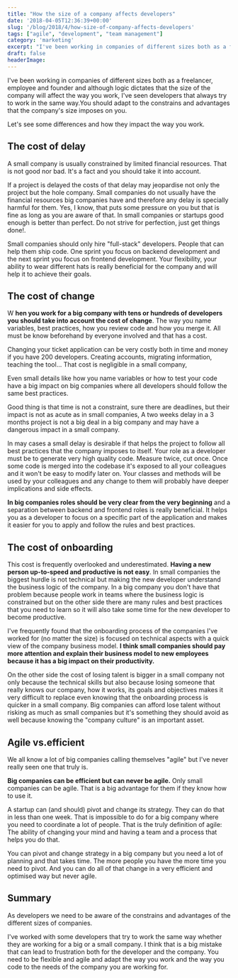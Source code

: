 ```yaml
---
title: "How the size of a company affects developers"
date: '2018-04-05T12:36:39+00:00'
slug: '/blog/2018/4/how-size-of-company-affects-developers'
tags: ["agile", "development", "team management"]
category: 'marketing'
excerpt: "I've been working in companies of different sizes both as a freelancer, employee and founder and although logic dictates that the size of the company will affect the way you work, I've seen developers that always try to work in the same way. You should adapt to the constrains and advantages that the company's size imposes on you."
draft: false
headerImage:
---
```

I've been working in companies of different sizes both as a freelancer, employee and founder and although logic dictates that the size of the company will affect the way you work, I've seen developers that always try to work in the same way.You should adapt to the constrains and advantages that the company's size imposes on you.

Let's see some differences and how they impact the way you work.

## The cost of delay

A small company is usually constrained by limited financial resources. That is not good nor bad. It's a fact and you should take it into account.

If a project is delayed the costs of that delay may jeopardise not only the project but the hole company. Small companies do not usually have the financial resources big companies have and therefore any delay is specially harmful for them. Yes, I know, that puts some pressure on you but that is fine as long as you are aware of that. In small companies or startups good enough is better than perfect. Do not strive for perfection, just get things done!.

Small companies should only hire "full-stack" developers. People that can help them ship code. One sprint you focus on backend development and the next sprint you focus on frontend development. Your flexibility, your ability to wear different hats is really beneficial for the company and will help it to achieve their goals.

## The cost of change

W **hen you work for a big company with tens or hundreds of developers you should take into account the cost of change**. The way you name variables, best practices, how you review code and how you merge it. All must be know beforehand by everyone involved and that has a cost.

Changing your ticket application can be very costly both in time and money if you have 200 developers. Creating accounts, migrating information, teaching the tool... That cost is negligible in a small company,

Even small details like how you name variables or how to test your code have a big impact on big companies where all developers should follow the same best practices.

Good thing is that time is not a constraint, sure there are deadlines, but their impact is not as acute as in small companies, A two weeks delay in a 3 months project is not a big deal in a big company and may have a dangerous impact in a small company.

In may cases a small delay is desirable if that helps the project to follow all best practices that the company imposes to itself. Your role as a developer must be to generate very high quality code. Measure twice, cut once. Once some code is merged into the codebase it's exposed to all your colleagues and it won't be easy to modify later on. Your classes and methods will be used by your colleagues and any change to them will probably have deeper implications and side effects.

**In big companies roles should be very clear from the very beginning** and a separation between backend and frontend roles is really beneficial. It helps you as a developer to focus on a specific part of the application and makes it easier for you to apply and follow the rules and best practices.

## The cost of onboarding

This cost is frequently overlooked and underestimated. **Having a new person up-to-speed and productive is not easy**. In small companies the biggest hurdle is not technical but making the new developer understand the business logic of the company. In a big company you don't have that problem because people work in teams where the business logic is constrained but on the other side there are many rules and best practices that you need to learn so it will also take some time for the new developer to become productive.

I've frequently found that the onboarding process of the companies I've worked for (no matter the size) is focused on technical aspects with a quick view of the company business model. **I think small companies should pay more attention and explain their business model to new employees because it has a big impact on their productivity.**

On the other side the cost of losing talent is bigger in a small company not only because the technical skills but also because losing someone that really knows our company, how it works, its goals and objectives makes it very difficult to replace even knowing that the onboarding process is quicker in a small company. Big companies can afford lose talent without risking as much as small companies but it's something they should avoid as well because knowing the "company culture" is an important asset.

## Agile vs.efficient

We all know a lot of big companies calling themselves "agile" but I've never really seen one that truly is.

**Big companies can be efficient but can never be agile.** Only small companies can be agile. That is a big advantage for them if they know how to use it.

A startup can (and should) pivot and change its strategy. They can do that in less than one week. That is impossible to do for a big company where you need to coordinate a lot of people. That is the truly definition of agile: The ability of changing your mind and having a team and a process that helps you do that.

You can pivot and change strategy in a big company but you need a lot of planning and that takes time. The more people you have the more time you need to pivot. And you can do all of that change in a very efficient and optimised way but never agile.

## Summary

As developers we need to be aware of the constrains and advantages of the different sizes of companies.

I've worked with some developers that try to work the same way whether they are working for a big or a small company. I think that is a big mistake that can lead to frustration both for the developer and the company. You need to be flexible and agile and adapt the way you work and the way you code to the needs of the company you are working for.
